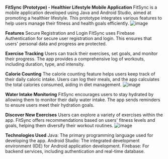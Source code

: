 **FitSync (Prototype) - Healthier Lifestyle Mobile Application**
FitSync is a mobile application developed using Java and Android Studio, aimed at promoting a healthier lifestyle. This prototype integrates various features to help users manage their fitness and health goals efficiently.
![image](https://github.com/user-attachments/assets/2a52a091-0f24-4cd1-a264-fe48455adde4)

**Features**
Secure Registration and Login
FitSync uses Firebase Authentication for secure user registration and login. This ensures that users' personal data and progress are protected.

**Exercise Tracking**
Users can track their exercises, set goals, and monitor their progress. The app provides a comprehensive log of workouts, including duration, type, and intensity.

**Calorie Counting**
The calorie counting feature helps users keep track of their daily caloric intake. Users can log their meals, and the app calculates the total calories consumed, aiding in diet management.
![image](https://github.com/user-attachments/assets/dbcb5fe3-e56a-4e75-8c94-28fddf0d79e4)

**Water Intake Monitoring**
FitSync encourages users to stay hydrated by allowing them to monitor their daily water intake. The app sends reminders to ensure users meet their hydration goals.

**Discover New Exercises**
Users can explore a variety of exercises within the app. FitSync offers recommendations based on users' fitness levels and goals, helping them diversify their workout routines.
![image](https://github.com/user-attachments/assets/4e4d8174-bf03-410e-9570-1ebb04a9e87b)

**Technologies Used**
Java: The primary programming language used for developing the app.
Android Studio: The integrated development environment (IDE) for Android application development.
Firebase: For backend services, including authentication and real-time database.
